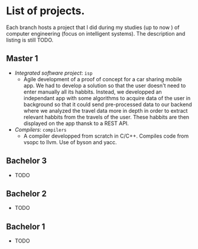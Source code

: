 # List of projects.


Each branch hosts a project that I did during my studies (up to now ) of computer engineering (focus on intelligent systems). The description and listing is still TODO.
## Master 1

* *Integrated software project*:  ```isp```
    * Agile development of a proof of concept for a car sharing mobile app. We had to develop a solution so that the user doesn't need to enter manually all its habbits. Instead, we developped an independant app with some algorithms to acquire data of the user in background so that it could send pre-processed data to our backend where we analyzed the travel data more in depth in order to extract relevant habbits from the travels of the user. These habbits are then displayed on the app thansk to a REST API.
* *Compilers*: ```compilers```
    * A compiler developped from scratch in C/C++. Compiles code from vsopc to llvm. Use of byson and yacc.



## Bachelor 3
* TODO

## Bachelor 2

* TODO
## Bachelor 1

* TODO
